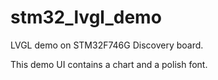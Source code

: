 # stm32_lvgl_demo
LVGL demo on STM32F746G Discovery board.

This demo UI contains a chart and a polish font.
